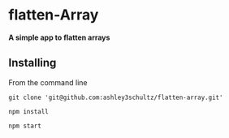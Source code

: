 
# flatten-Array
**A simple app to flatten arrays**

## Installing
From the command line
  ```
  git clone 'git@github.com:ashley3schultz/flatten-array.git'
  ```
  ```
  npm install
  ```
  ```
  npm start
  ```